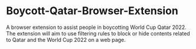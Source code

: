 # Boycott-Qatar-Browser-Extension
A browser extension to assist people in boycotting World Cup Qatar 2022. 
The extension will aim to use filtering rules to block or hide contents related to Qatar and the World Cup 2022 on a web page.
